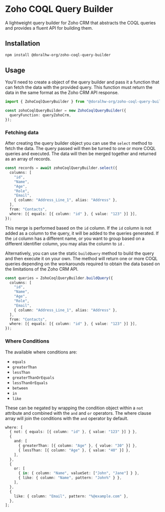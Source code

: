 # Zoho COQL Query Builder

A lightweight query builder for Zoho CRM that abstracts the COQL queries and provides a fluent API for building them.

## Installation

```bash
npm install @doralhw-org/zoho-coql-query-builder
```

## Usage

You'll need to create a object of the query builder and pass it a function that can fetch the data with the provided query.
This function must return the data in the same format as the Zoho CRM API response.

```ts
import { ZohoCoqlQueryBuilder } from "@doralhw-org/zoho-coql-query-builder";

const zohoCoqlQueryBuilder = new ZohoCoqlQueryBuilder({
  queryFunction: queryZohoCrm,
});
```

### Fetching data

After creating the query builder object you can use the `select` method to fetch the data. The query passed will then be turned
to one or more COQL queries and executed. The data will then be merged together and returned as an array of records.

```ts
const records = await zohoCoqlQueryBuilder.select({
  columns: [
    "id",
    "Name",
    "Age",
    "Role",
    "Email",
    { column: "Address_Line_1", alias: "Address" },
  ],
  from: "Contacts",
  where: [{ equals: [{ column: "id" }, { value: "123" }] }],
});
```

This merge is performed based on the `id` column. If the `id` column is not added as a column to the query, it will be added
to the queries generated. If the `id` column has a different name, or you want to group based on a different identifier
column, you may alias the column to `id` .

Alternatively, you can use the static `buildQuery` method to build the query and then execute it on your own. The method will return one or more COQL queries depending on the workarounds required to obtain the data based on the limitations of the Zoho CRM API.

```ts
const queries = ZohoCoqlQueryBuilder.buildQuery({
  columns: [
    "id",
    "Name",
    "Age",
    "Role",
    "Email",
    { column: "Address_Line_1", alias: "Address" },
  ],
  from: "Contacts",
  where: [{ equals: [{ column: "id" }, { value: "123" }] }],
});
```

### Where Conditions

The available where conditions are:

- `equals`
- `greaterThan`
- `lessThan`
- `greaterThanOrEquals`
- `lessThanOrEquals`
- `between`
- `in`
- `like`

These can be negated by wrapping the condition object within a `not` attribute and combined with the `and` and `or` operators. The where clause array will join the conditions with the `and` operator by default.

```ts
where: [
  { not: { equals: [{ column: "id" }, { value: "123" }] } },
  {
    and: [
      { greaterThan: [{ column: "Age" }, { value: "30" }] },
      { lessThan: [{ column: "Age" }, { value: "40" }] },
    ],
  },
  {
    or: [
      { in: { column: "Name", valueSet: ["John", "Jane"] } },
      { like: { column: "Name", pattern: "John%" } },
    ],
  },
  {
    like: { column: "Email", pattern: "%@example.com" },
  },
];
```
